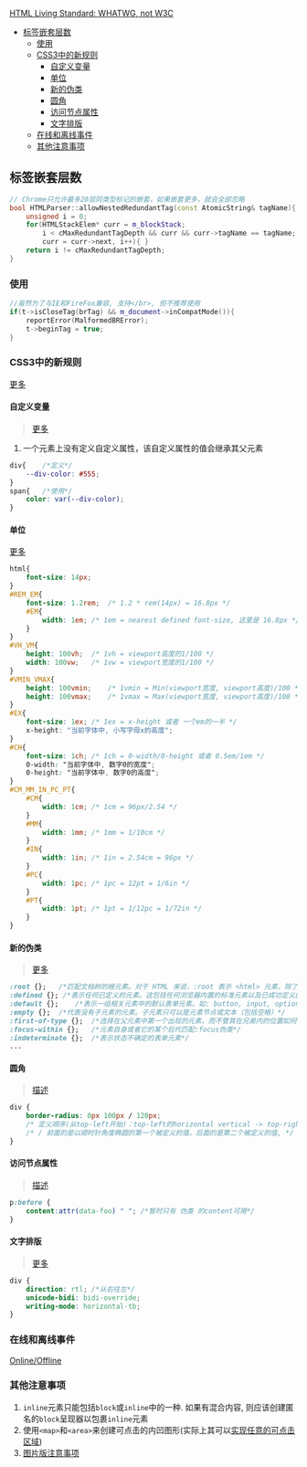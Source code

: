 <!-- TOC -->

[HTML Living Standard: WHATWG, not W3C](https://whatwg-cn.github.io/html/#introduction)

- [标签嵌套层数](#标签嵌套层数)
  - [使用<br/>](#使用br)
  - [CSS3中的新规则](#css3中的新规则)
    - [自定义变量](#自定义变量)
    - [单位](#单位)
    - [新的伪类](#新的伪类)
    - [圆角](#圆角)
    - [访问节点属性](#访问节点属性)
    - [文字排版](#文字排版)
  - [在线和离线事件](#在线和离线事件)
  - [其他注意事项](#其他注意事项)

<!-- /TOC -->

## 标签嵌套层数
```c++
// Chrome只允许最多20层同类型标记的嵌套，如果嵌套更多，就会全部忽略
bool HTMLParser::allowNestedRedundantTag(const AtomicString& tagName){
    unsigned i = 0;
    for(HTMLStackElem* curr = m_blockStack;
        i < cMaxRedundantTagDepth && curr && curr->tagName == tagName;
        curr = curr->next, i++){ }
    return i != cMaxRedundantTagDepth;
}
```

### 使用<br/>
```c++
//虽然为了与IE和FireFox兼容, 支持</br>, 但不推荐使用
if(t->isCloseTag(brTag) && m_document->inCompatMode()){
    reportError(MalformedBRError);
    t->beginTag = true;
}
```
### CSS3中的新规则
[更多](https://developer.mozilla.org/zh-CN/docs/Web/CSS/Reference)

#### 自定义变量
> [更多](https://developer.mozilla.org/zh-CN/docs/Web/CSS/Using_CSS_custom_properties)

1. 一个元素上没有定义自定义属性，该自定义属性的值会继承其父元素

```css
div{    /*定义*/
    --div-color: #555;
}
span{   /*使用*/
    color: var(--div-color);
}
```

#### 单位
[更多](https://developer.mozilla.org/zh-CN/docs/Web/CSS/length)

```scss
html{
    font-size: 14px;
}
#REM_EM{
    font-size: 1.2rem;  /* 1.2 * rem(14px) = 16.8px */
    #EM{
        width: 1em; /* 1em = nearest defined font-size, 这里是 16.8px */
    }
}
#VH_VM{
    height: 100vh;  /* 1vh = viewport高度的1/100 */
    width: 100vw;   /* 1vw = viewport宽度的1/100 */
}
#VMIN_VMAX{
    height: 100vmin;    /* 1vmin = Min(viewport宽度, viewport高度)/100 */
    height: 100vmax;    /* 1vmax = Max(viewport宽度, viewport高度)/100 */
}
#EX{
    font-size: 1ex; /* 1ex = x-height 或者 一个em的一半 */
    x-height: "当前字体中, 小写字母x的高度";
}
#CH{
    font-size: 1ch; /* 1ch = 0-width/0-height 或者 0.5em/1em */
    0-width: "当前字体中, 数字0的宽度";
    0-height: "当前字体中, 数字0的高度";
}
#CM_MM_IN_PC_PT{
    #CM{
        width: 1cm; /* 1cm = 96px/2.54 */
    }
    #MM{
        width: 1mm; /* 1mm = 1/10cm */
    }
    #IN{
        width: 1in; /* 1in = 2.54cm = 96px */
    }
    #PC{
        width: 1pc; /* 1pc = 12pt = 1/6in */
    }
    #PT{
        width: 1pt; /* 1pt = 1/12pc = 1/72in */
    }
}
```

#### 新的伪类
> [更多](https://developer.mozilla.org/zh-CN/docs/Web/CSS/CSS_Selectors)

```css
:root {};   /*匹配文档树的根元素。对于 HTML 来说，:root 表示 <html> 元素，除了优先级更高之外，与 html 选择器相同*/
:defined {}; /*表示任何已定义的元素。这包括任何浏览器内置的标准元素以及已成功定义的自定义元素 (例如通过 CustomElementRegistry.define() 方法)*/
:default {};    /*表示一组相关元素中的默认表单元素。如: button, input, option*/
:empty {};  /*代表没有子元素的元素。子元素只可以是元素节点或文本（包括空格）*/
:first-of-type {};  /*选择在父元素中第一个出现的元素，而不管其在兄弟内的位置如何*/
:focus-within {};   /*元素自身或者它的某个后代匹配:focus伪类*/
:indeterminate {};  /*表示状态不确定的表单元素*/
...
```

#### 圆角
> [描述](https://developer.mozilla.org/zh-CN/docs/Web/CSS/border-radius)

```css
div {
    border-radius: 0px 100px / 120px;
    /* 定义顺序(从top-left开始)：top-left的horizontal vertical -> top-right的vertical horizontal vertical以此类推
    /* / 前面的是以顺时针角度椭圆的第一个被定义的值，后面的是第二个被定义的值, */
}
```

#### 访问节点属性
> [描述](https://developer.mozilla.org/zh-CN/docs/Web/CSS/attr)

```css
p:before {
    content:attr(data-foo) " "; /*暂时只有 伪类 的content可用*/
}
```

#### 文字排版
> [更多](https://developer.mozilla.org/zh-CN/docs/Web/CSS/writing-mode)
```css
div {
    direction: rtl; /*从右往左*/
    unicode-bidi: bidi-override;
    writing-mode: horizontal-tb;
}
```

### 在线和离线事件
[Online/Offline](https://developer.mozilla.org/zh-CN/docs/Web/API/NavigatorOnLine/Online_and_offline_events)

### 其他注意事项
1. `inline`元素只能包括`block`或`inline`中的一种. 如果有混合内容, 则应该创建匿名的`block`呈现器以包裹`inline`元素
2. 使用`<map>`和`<area>`来创建可点击的内凹图形(实际上其可以[实现任意的可点击区域](https://developer.mozilla.org/zh-CN/docs/Web/HTML/Element/map))
3. [图片版注意事项](./其他注意事项图片版.md)
